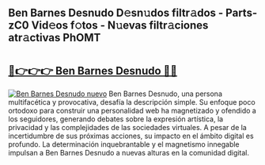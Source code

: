 ## Ben Barnes Desnudo D𝚎sn𝚞dos filtr𝚊dos - Parts-zC0 Vid𝚎os f𝚘tos - N𝚞evas filtr𝚊ciones atr𝚊ctivas PhOMT

# <h2><a href="http://mb4i3xl.tromn.icu/?c=Ben+Barnes+Desnudo">🔗👉👉👉 Ben Barnes Desnudo 🔗🔗</a></h2>

[![Ben Barnes Desnudo nuevo](https://i.imgur.com/pEAQMta.gif)](http://mb4i3xl.tromn.icu/?c=Ben+Barnes+Desnudo)
Ben Barnes Desnudo, una persona multifacética y provocativa, desafía la descripción simple. Su enfoque poco ortodoxo para construir una personalidad web ha magnetizado y ofendido a los seguidores, generando debates sobre la expresión artística, la privacidad y las complejidades de las sociedades virtuales. A pesar de la incertidumbre de sus próximas acciones, su impacto en el ámbito digital es profundo. La determinación inquebrantable y el magnetismo innegable impulsan a Ben Barnes Desnudo a nuevas alturas en la comunidad digital.
